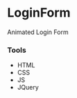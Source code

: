# LoginForm
Animated Login Form
<h3>Tools</h3>
<ul>
  <li>HTML</li>
  <li>CSS</li>
  <li>JS</li>
  <li>JQuery</li>
</ul>
